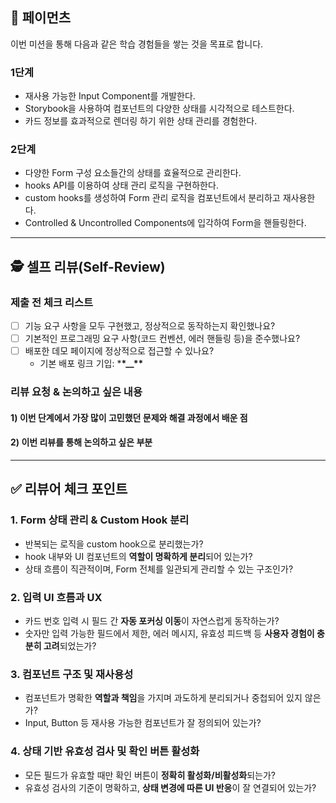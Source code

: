## 🎯 페이먼츠

이번 미션을 통해 다음과 같은 학습 경험들을 쌓는 것을 목표로 합니다.

### 1단계
- 재사용 가능한 Input Component를 개발한다.
- Storybook을 사용하여 컴포넌트의 다양한 상태를 시각적으로 테스트한다.
- 카드 정보를 효과적으로 렌더링 하기 위한 상태 관리를 경험한다.

### 2단계
- 다양한 Form 구성 요소들간의 상태를 효율적으로 관리한다.
- hooks API를 이용하여 상태 관리 로직을 구현하한다.
- custom hooks를 생성하여 Form 관리 로직을 컴포넌트에서 분리하고 재사용한다.
- Controlled & Uncontrolled Components에 입각하여 Form을 핸들링한다.

---

## 🕵️ 셀프 리뷰(Self-Review)

### 제출 전 체크 리스트

- [ ] 기능 요구 사항을 모두 구현했고, 정상적으로 동작하는지 확인했나요?
- [ ] 기본적인 프로그래밍 요구 사항(코드 컨벤션, 에러 핸들링 등)을 준수했나요?
- [ ] 배포한 데모 페이지에 정상적으로 접근할 수 있나요?
  - 기본 배포 링크 기입: \***\*\_\_\*\***

### 리뷰 요청 & 논의하고 싶은 내용

#### 1) 이번 단계에서 가장 많이 고민했던 문제와 해결 과정에서 배운 점

#### 2) 이번 리뷰를 통해 논의하고 싶은 부분

---

## ✅ 리뷰어 체크 포인트

<!-- 리뷰어가 이 PR을 검토할 때 중점적으로 확인할 사항입니다.
코드의 완성도만이 아니라, 리뷰이가 구현 과정에서 어떤 고민과 결정을 하며 학습했는지도 함께 고려해 주세요. -->

### 1. Form 상태 관리 & Custom Hook 분리

- 반복되는 로직을 custom hook으로 분리했는가?
- hook 내부와 UI 컴포넌트의 **역할이 명확하게 분리**되어 있는가?
- 상태 흐름이 직관적이며, Form 전체를 일관되게 관리할 수 있는 구조인가?

### 2. 입력 UI 흐름과 UX

- 카드 번호 입력 시 필드 간 **자동 포커싱 이동**이 자연스럽게 동작하는가?
- 숫자만 입력 가능한 필드에서 제한, 에러 메시지, 유효성 피드백 등 **사용자 경험이 충분히 고려**되었는가?

### 3. 컴포넌트 구조 및 재사용성

- 컴포넌트가 명확한 **역할과 책임**을 가지며 과도하게 분리되거나 중첩되어 있지 않은가?
- Input, Button 등 재사용 가능한 컴포넌트가 잘 정의되어 있는가?

### 4. 상태 기반 유효성 검사 및 확인 버튼 활성화

- 모든 필드가 유효할 때만 확인 버튼이 **정확히 활성화/비활성화**되는가?
- 유효성 검사의 기준이 명확하고, **상태 변경에 따른 UI 반응**이 잘 연결되어 있는가?
